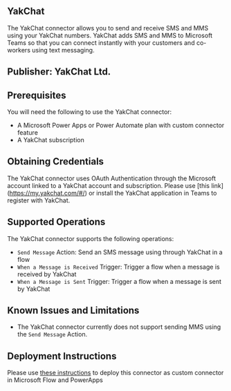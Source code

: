 
## YakChat
The YakChat connector allows you to send and receive SMS and MMS using your YakChat numbers. YakChat adds SMS and MMS to Microsoft Teams so that you can connect instantly with your customers and co-workers using text messaging.

## Publisher: YakChat Ltd.

## Prerequisites
You will need the following to use the YakChat connector:
* A Microsoft Power Apps or Power Automate plan with custom connector feature
* A YakChat subscription

## Obtaining Credentials
The YakChat connector uses OAuth Authentication through the Microsoft account linked to a YakChat account and subscription. Please use [this link] (https://my.yakchat.com/#/) or install the YakChat application in Teams to register with YakChat.

## Supported Operations
The YakChat connector supports the following operations:
* `Send Message` Action: Send an SMS message using through YakChat in a flow
* `When a Message is Received` Trigger: Trigger a flow when a message is received by YakChat
* `When a Message is Sent` Trigger: Trigger a flow when a message is sent by YakChat

## Known Issues and Limitations
* The YakChat connector currently does not support sending MMS using the `Send Message` Action.

## Deployment Instructions
Please use [these instructions](https://docs.microsoft.com/en-us/connectors/custom-connectors/paconn-cli) to deploy this connector as custom connector in Microsoft Flow and PowerApps